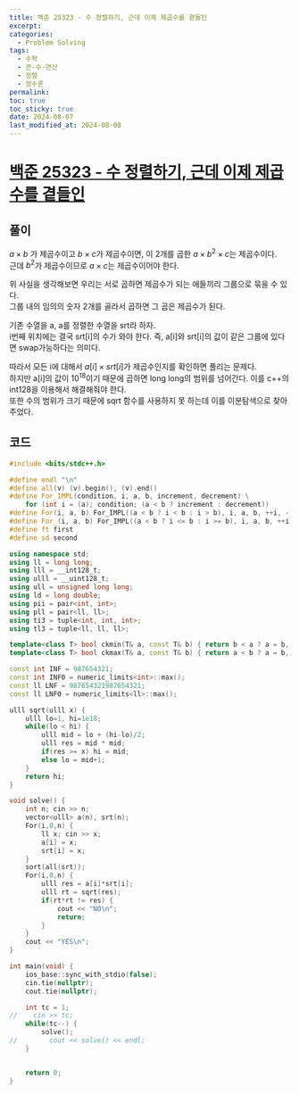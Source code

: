 ```yaml
---
title: 백준 25323 - 수 정렬하기, 근데 이제 제곱수를 곁들인
excerpt: 
categories:
  - Problem Solving
tags:
  - 수학
  - 큰-수-연산
  - 정렬
  - 정수론
permalink: 
toc: true
toc_sticky: true
date: 2024-08-07
last_modified_at: 2024-08-08
---
```

# [백준 25323 - 수 정렬하기, 근데 이제 제곱수를 곁들인](https://www.acmicpc.net/problem/25323)
## 풀이
$a \times b$ 가 제곱수이고 $b \times c$가 제곱수이면, 이 2개를 곱한 $a \times b^2 \times c$는 제곱수이다.  
근데 $b^2$가 제곱수이므로 $a \times c$는 제곱수이어야 한다.  

위 사실을 생각해보면 우리는 서로 곱하면 제곱수가 되는 애들끼리 그룹으로 묶을 수 있다.  
그룹 내의 임의의 숫자 2개를 골라서 곱하면 그 곱은 제곱수가 된다.  

기존 수열을 a, a를 정렬한 수열을 srt라 하자.   
i번째 위치에는 결국 srt[i]의 수가 와야 한다. 즉, a[i]와 srt[i]의 값이 같은 그룹에 있다면 swap가능하다는 의미다. 

따라서 모든 i에 대해서 $a[i] \times srt[i]$가 제곱수인지를 확인하면 풀리는 문제다.  
하지만 a[i]의 값이 $10^{18}$이기 때문에 곱하면 long long의 범위를 넘어간다. 이를 c++의 int128을 이용해서 해결해줘야 한다.  
또한 수의 범위가 크기 때문에 sqrt 함수를 사용하지 못 하는데 이를 이분탐색으로 찾아주었다.

## 코드
```cpp
#include <bits/stdc++.h>

#define endl "\n"
#define all(v) (v).begin(), (v).end()
#define For_IMPL(condition, i, a, b, increment, decrement) \
    for (int i = (a); condition; (a < b ? increment : decrement))
#define For(i, a, b) For_IMPL((a < b ? i < b : i > b), i, a, b, ++i, --i)
#define For_(i, a, b) For_IMPL((a < b ? i <= b : i >= b), i, a, b, ++i, --i)
#define ft first
#define sd second

using namespace std;
using ll = long long;
using lll = __int128_t;
using ulll = __uint128_t;
using ull = unsigned long long;
using ld = long double;
using pii = pair<int, int>;
using pll = pair<ll, ll>;
using ti3 = tuple<int, int, int>;
using tl3 = tuple<ll, ll, ll>;

template<class T> bool ckmin(T& a, const T& b) { return b < a ? a = b, 1 : 0; }
template<class T> bool ckmax(T& a, const T& b) { return a < b ? a = b, 1 : 0; }

const int INF = 987654321;
const int INF0 = numeric_limits<int>::max();
const ll LNF = 987654321987654321;
const ll LNF0 = numeric_limits<ll>::max();

ulll sqrt(ulll x) {
    ulll lo=1, hi=1e18;
    while(lo < hi) {
        ulll mid = lo + (hi-lo)/2;
        ulll res = mid * mid;
        if(res >= x) hi = mid;
        else lo = mid+1;
    }
    return hi;
}

void solve() {
    int n; cin >> n;
    vector<ulll> a(n), srt(n);
    For(i,0,n) {
        ll x; cin >> x;
        a[i] = x;
        srt[i] = x;
    }
    sort(all(srt));
    For(i,0,n) {
        ulll res = a[i]*srt[i];
        ulll rt = sqrt(res);
        if(rt*rt != res) {
            cout << "NO\n";
            return;
        }
    }
    cout << "YES\n";
}

int main(void) {
    ios_base::sync_with_stdio(false);
    cin.tie(nullptr);
    cout.tie(nullptr);

    int tc = 1;
//    cin >> tc;
    while(tc--) {
        solve();
//        cout << solve() << endl;
    }


    return 0;
}
```
